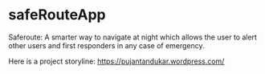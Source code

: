 # safeRouteApp

Saferoute: A smarter way to navigate at night which allows the user to alert other users and first responders in any 
case of emergency.

Here is a project storyline:
https://pujantandukar.wordpress.com/
